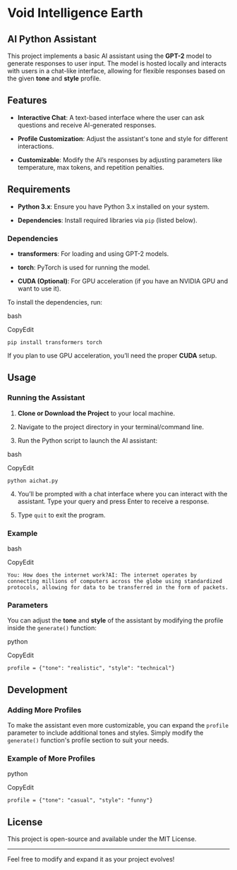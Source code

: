 # Void Intelligence Earth

## AI Python Assistant

This project implements a basic AI assistant using the **GPT-2** model to generate responses to user input. The model is hosted locally and interacts with users in a chat-like interface, allowing for flexible responses based on the given **tone** and **style** profile.

## Features

- **Interactive Chat**: A text-based interface where the user can ask questions and receive AI-generated responses.
    
- **Profile Customization**: Adjust the assistant's tone and style for different interactions.
    
- **Customizable**: Modify the AI’s responses by adjusting parameters like temperature, max tokens, and repetition penalties.
    

## Requirements

- **Python 3.x**: Ensure you have Python 3.x installed on your system.
    
- **Dependencies**: Install required libraries via `pip` (listed below).
    

### Dependencies

- **transformers**: For loading and using GPT-2 models.
    
- **torch**: PyTorch is used for running the model.
    
- **CUDA (Optional)**: For GPU acceleration (if you have an NVIDIA GPU and want to use it).
    

To install the dependencies, run:

bash

CopyEdit

`pip install transformers torch`

If you plan to use GPU acceleration, you’ll need the proper **CUDA** setup.

## Usage

### Running the Assistant

1.  **Clone or Download the Project** to your local machine.
    
2.  Navigate to the project directory in your terminal/command line.
    
3.  Run the Python script to launch the AI assistant:
    

bash

CopyEdit

`python aichat.py`

4.  You’ll be prompted with a chat interface where you can interact with the assistant. Type your query and press Enter to receive a response.
    
5.  Type `quit` to exit the program.
    

### Example

bash

CopyEdit

`You: How does the internet work?AI: The internet operates by connecting millions of computers across the globe using standardized protocols, allowing for data to be transferred in the form of packets.`

### Parameters

You can adjust the **tone** and **style** of the assistant by modifying the profile inside the `generate()` function:

python

CopyEdit

`profile = {"tone": "realistic", "style": "technical"}`

## Development

### Adding More Profiles

To make the assistant even more customizable, you can expand the `profile` parameter to include additional tones and styles. Simply modify the `generate()` function's profile section to suit your needs.

### Example of More Profiles

python

CopyEdit

`profile = {"tone": "casual", "style": "funny"}`

## License

This project is open-source and available under the MIT License.

* * *

Feel free to modify and expand it as your project evolves!
